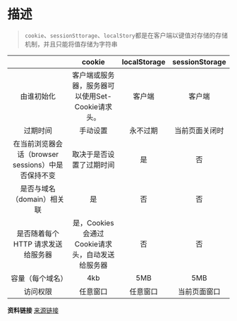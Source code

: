 # 描述

> `cookie`、`sessionSttorage`、`localStory`都是在客户端以键值对存储的存储机制，并且只能将值存储为字符串

|  | cookie | localStorage | sessionStorage |
|:--------:|:--------:|:--------:|:--------:|
|由谁初始化|客户端或服务器，服务器可以使用Set-Cookie请求头。|客户端|客户端|		
 |过期时间|手动设置	|永不过期|当前页面关闭时|
|在当前浏览器会话（browser sessions）中是否保持不变|取决于是否设置了过期时间|是|否|
|是否与域名（domain）相关联|是|否|否|
|是否随着每个 HTTP 请求发送给服务器|是，Cookies 会通过Cookie请求头，自动发送给服务器|否|否|
|容量（每个域名）|4kb|5MB|5MB|
|访问权限|任意窗口|任意窗口|当前页面窗口|

**资料链接**
[来源链接](https://github.com/yangshun/front-end-interview-handbook/blob/master/Translations/Chinese/README.md)
